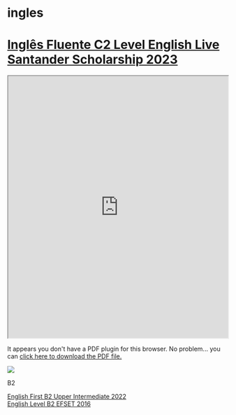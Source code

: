 # ingles

<h1><a href="https://github.com/luismendes070/ingles/blob/main/Certificates.pdf">Inglês Fluente C2 Level English Live Santander Scholarship 2023 </a></h1>

<!-- Foxit PDF Readerr AI -->
<iframe src="https://github.com/luismendes070/ingles/blob/main/Certificates.pdf" width="100%" height="600px"></iframe>

<!-- BingChat -->
<object data="https://github.com/luismendes070/ingles/blob/main/Certificates.pdf" type="application/pdf" width="100%" height="100%">
    <p>It appears you don't have a PDF plugin for this browser. No problem... you can <a href="https://luismendes070.github.io/ingles/Certificates.pdf">click here to download the PDF file.</a></p>
</object>

<img src="https://github.com/luismendes070/curriculo/blob/gh-pages/Teste%20de%20Ingl%C3%AAs%20Out%202018.PNG">

B2

<a href="https://www.efset.org/cert/9SJZ1J">English First B2 Upper Intermediate 2022</a>    
<a href="https://www.efset.org/cert/gGdEkx">English Level B2 EFSET 2016</a>
